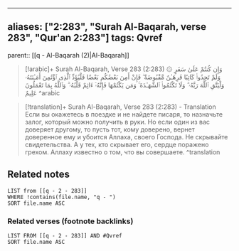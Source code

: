 
---
aliases: ["2:283", "Surah Al-Baqarah, verse 283", "Qur'an 2:283"]
tags: Qvref
---

parent:: [[q - Al-Baqarah (2)|Al-Baqarah]]

> [!arabic]+ Surah Al-Baqarah, Verse 283 (2:283)
> <span class="quran-arabic">۞ وَإِن كُنتُمْ عَلَىٰ سَفَرٍ وَلَمْ تَجِدُوا۟ كَاتِبًا فَرِهَـٰنٌ مَّقْبُوضَةٌ ۖ فَإِنْ أَمِنَ بَعْضُكُم بَعْضًا فَلْيُؤَدِّ ٱلَّذِى ٱؤْتُمِنَ أَمَـٰنَتَهُۥ وَلْيَتَّقِ ٱللَّهَ رَبَّهُۥ ۗ وَلَا تَكْتُمُوا۟ ٱلشَّهَـٰدَةَ ۚ وَمَن يَكْتُمْهَا فَإِنَّهُۥٓ ءَاثِمٌ قَلْبُهُۥ ۗ وَٱللَّهُ بِمَا تَعْمَلُونَ عَلِيمٌ</span>
^arabic

> [!translation]+ Surah Al-Baqarah, Verse 283 (2:283) - Translation
> Если вы окажетесь в поездке и не найдете писаря, то назначьте залог, который можно получить в руки. Но если один из вас доверяет другому, то пусть тот, кому доверено, вернет доверенное ему и убоится Аллаха, своего Господа. Не скрывайте свидетельства. А у тех, кто скрывает его, сердце поражено грехом. Аллаху известно о том, что вы совершаете.
^translation



## Related notes
```dataview
LIST from [[q - 2 - 283]]
WHERE !contains(file.name, "q - ")
SORT file.name ASC
```

### Related verses (footnote backlinks)
```dataview
LIST FROM [[q - 2 - 283]] AND #Qvref
SORT file.name ASC
```

